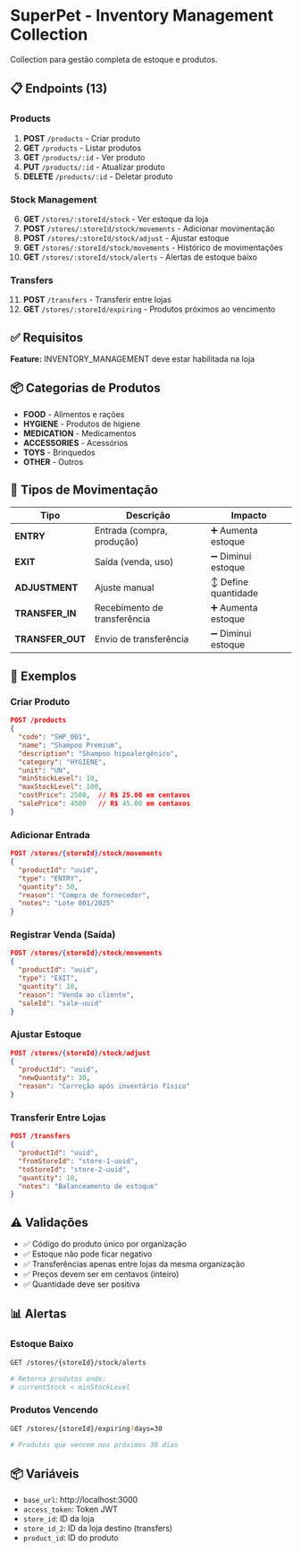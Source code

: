# SuperPet - Inventory Management Collection

Collection para gestão completa de estoque e produtos.

## 📋 Endpoints (13)

### Products
1. **POST** `/products` - Criar produto
2. **GET** `/products` - Listar produtos
3. **GET** `/products/:id` - Ver produto
4. **PUT** `/products/:id` - Atualizar produto
5. **DELETE** `/products/:id` - Deletar produto

### Stock Management
6. **GET** `/stores/:storeId/stock` - Ver estoque da loja
7. **POST** `/stores/:storeId/stock/movements` - Adicionar movimentação
8. **POST** `/stores/:storeId/stock/adjust` - Ajustar estoque
9. **GET** `/stores/:storeId/stock/movements` - Histórico de movimentações
10. **GET** `/stores/:storeId/stock/alerts` - Alertas de estoque baixo

### Transfers
11. **POST** `/transfers` - Transferir entre lojas
12. **GET** `/stores/:storeId/expiring` - Produtos próximos ao vencimento

## ✅ Requisitos

**Feature:** INVENTORY_MANAGEMENT deve estar habilitada na loja

## 📦 Categorias de Produtos

- **FOOD** - Alimentos e rações
- **HYGIENE** - Produtos de higiene
- **MEDICATION** - Medicamentos
- **ACCESSORIES** - Acessórios
- **TOYS** - Brinquedos
- **OTHER** - Outros

## 🔄 Tipos de Movimentação

| Tipo | Descrição | Impacto |
|------|-----------|---------|
| **ENTRY** | Entrada (compra, produção) | ➕ Aumenta estoque |
| **EXIT** | Saída (venda, uso) | ➖ Diminui estoque |
| **ADJUSTMENT** | Ajuste manual | ↕️ Define quantidade |
| **TRANSFER_IN** | Recebimento de transferência | ➕ Aumenta estoque |
| **TRANSFER_OUT** | Envio de transferência | ➖ Diminui estoque |

## 📝 Exemplos

### Criar Produto
```json
POST /products
{
  "code": "SHP_001",
  "name": "Shampoo Premium",
  "description": "Shampoo hipoalergênico",
  "category": "HYGIENE",
  "unit": "UN",
  "minStockLevel": 10,
  "maxStockLevel": 100,
  "costPrice": 2500,  // R$ 25.00 em centavos
  "salePrice": 4500   // R$ 45.00 em centavos
}
```

### Adicionar Entrada
```json
POST /stores/{storeId}/stock/movements
{
  "productId": "uuid",
  "type": "ENTRY",
  "quantity": 50,
  "reason": "Compra de fornecedor",
  "notes": "Lote 001/2025"
}
```

### Registrar Venda (Saída)
```json
POST /stores/{storeId}/stock/movements
{
  "productId": "uuid",
  "type": "EXIT",
  "quantity": 10,
  "reason": "Venda ao cliente",
  "saleId": "sale-uuid"
}
```

### Ajustar Estoque
```json
POST /stores/{storeId}/stock/adjust
{
  "productId": "uuid",
  "newQuantity": 30,
  "reason": "Correção após inventário físico"
}
```

### Transferir Entre Lojas
```json
POST /transfers
{
  "productId": "uuid",
  "fromStoreId": "store-1-uuid",
  "toStoreId": "store-2-uuid",
  "quantity": 10,
  "notes": "Balanceamento de estoque"
}
```

## ⚠️ Validações

- ✅ Código do produto único por organização
- ✅ Estoque não pode ficar negativo
- ✅ Transferências apenas entre lojas da mesma organização
- ✅ Preços devem ser em centavos (inteiro)
- ✅ Quantidade deve ser positiva

## 📊 Alertas

### Estoque Baixo
```bash
GET /stores/{storeId}/stock/alerts

# Retorna produtos onde:
# currentStock < minStockLevel
```

### Produtos Vencendo
```bash
GET /stores/{storeId}/expiring?days=30

# Produtos que vencem nos próximos 30 dias
```

## 📦 Variáveis

- `base_url`: http://localhost:3000
- `access_token`: Token JWT
- `store_id`: ID da loja
- `store_id_2`: ID da loja destino (transfers)
- `product_id`: ID do produto

